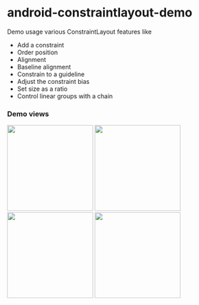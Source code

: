 # android-constraintlayout-demo
Demo usage various ConstraintLayout features like
- Add a constraint
- Order position
- Alignment
- Baseline alignment
- Constrain to a guideline
- Adjust the constraint bias
- Set size as a ratio
- Control linear groups with a chain

### Demo views
<img src="https://rawgit.com/Arjun-sna/Arjun-sna.github.io/master/raw/constraintlayoutdemo1.png" width="200" />  <img src="https://rawgit.com/Arjun-sna/Arjun-sna.github.io/master/raw/constraintlayoutdemo2.png" width="200" />  <img src="https://rawgit.com/Arjun-sna/Arjun-sna.github.io/master/raw/constrainlayout_demo3.png" width="200" />  <img src="https://rawgit.com/Arjun-sna/Arjun-sna.github.io/master/raw/constraintlayout_demo4.png" width="200" />
